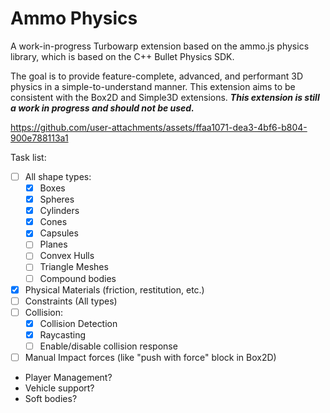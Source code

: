 # Ammo Physics

A work-in-progress Turbowarp extension based on the ammo.js physics library, which is based on the C++ Bullet Physics SDK.

The goal is to provide feature-complete, advanced, and performant 3D physics in a simple-to-understand manner. This extension aims to be consistent with the Box2D and Simple3D extensions.
**_This extension is still a work in progress and should not be used._**

https://github.com/user-attachments/assets/ffaa1071-dea3-4bf6-b804-900e788113a1

Task list:

- [ ] All shape types:
    - [x] Boxes
    - [x] Spheres
    - [x] Cylinders
    - [x] Cones
    - [x] Capsules
    - [ ] Planes
    - [ ] Convex Hulls
    - [ ] Triangle Meshes
    - [ ] Compound bodies
- [x] Physical Materials (friction, restitution, etc.)
- [ ] Constraints (All types)
- [ ] Collision:
    - [x] Collision Detection
    - [x] Raycasting
    - [ ] Enable/disable collision response
- [ ] Manual Impact forces (like "push with force" block in Box2D)
- Player Management?
- Vehicle support?
- Soft bodies?
